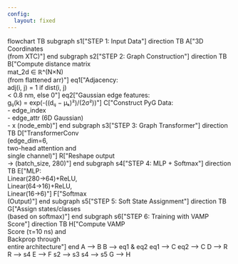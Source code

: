 ```yaml
---
config:
  layout: fixed
---
```

flowchart TB
 subgraph s1["STEP 1: Input Data"]
    direction TB
        A["3D Coordinates<br> (from XTC)"]
  end
 subgraph s2["STEP 2: Graph Construction"]
    direction TB
        B["Compute distance matrix<br>mat_2d ∈ ℝ^(N×N)<br>(from flattened arr)"]
        eq1["Adjacency:<br>adj(i, j) = 1 if dist(i, j) <br> &lt; 0.8 nm, else 0"]
        eq2["Gaussian edge features:<br>gᵢⱼ(k) = exp(-((dᵢⱼ − µₖ)²)/(2σ²))"]
        C["Construct PyG Data:<br>- edge_index<br>- edge_attr (6D Gaussian)<br>- x (node_emb)"]
  end
 subgraph s3["STEP 3: Graph Transformer"]
    direction TB
        D["TransformerConv<br>(edge_dim=6,<br> two-head attention and <br> single channel)"]
        R["Reshape output<br>→ (batch_size, 280)"]
  end
 subgraph s4["STEP 4: MLP + Softmax"]
    direction TB
        E["MLP:<br>Linear(280→64)+ReLU,<br>Linear(64→16)+ReLU,<br>Linear(16→6)"]
        F["Softmax<br>(Output)"]
  end
 subgraph s5["STEP 5: Soft State Assignment"]
    direction TB
        G["Assign states/classes<br>(based on softmax)"]
  end
 subgraph s6["STEP 6: Training with VAMP Score"]
    direction TB
        H["Compute VAMP <br>Score (τ=10 ns) and<br>Backprop through<br>entire architecture"]
  end
    A --> B
    B --> eq1 & eq2
    eq1 --> C
    eq2 --> C
    D --> R
    R --> s4
    E --> F
    s2 --> s3
    s4 --> s5
    G --> H
